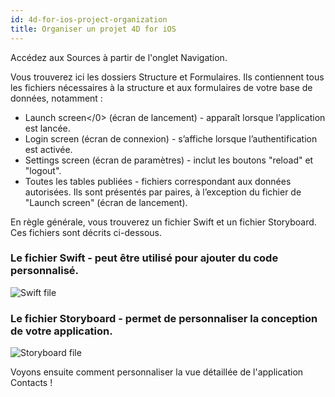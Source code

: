 ```yaml
---
id: 4d-for-ios-project-organization
title: Organiser un projet 4D for iOS
---
```

Accédez aux Sources à partir de l'onglet Navigation.

Vous trouverez ici les dossiers Structure et Formulaires. Ils contiennent tous les fichiers nécessaires à la structure et aux formulaires de votre base de données, notamment :

* Launch screen</0> (écran de lancement) - apparaît lorsque l’application est lancée.
* Login screen (écran de connexion) - s’affiche lorsque l’authentification est activée.
* Settings screen (écran de paramètres) - inclut les boutons "reload" et "logout".
* Toutes les tables publiées - fichiers correspondant aux données autorisées. Ils sont présentés par paires, à l’exception du fichier de "Launch screen" (écran de lancement). 

En règle générale, vous trouverez un fichier Swift et un fichier Storyboard. Ces fichiers sont décrits ci-dessous.

### Le fichier Swift - peut être utilisé pour ajouter du code personnalisé.

![Swift file](assets/en/customize-with-xcode/swift-file-Xcode-4D-for-iOS.png)

### Le fichier Storyboard - permet de personnaliser la conception de votre application.

![Storyboard file](assets/en/customize-with-xcode/storyboard-file-Xcode-4D-for-iOS.png)

Voyons ensuite comment personnaliser la vue détaillée de l'application Contacts !